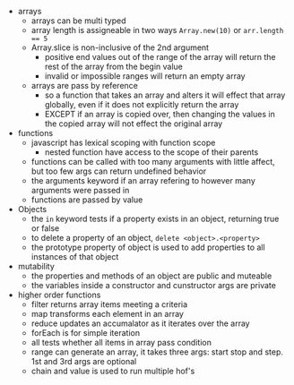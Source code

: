 * arrays
  * arrays can be multi typed
  * array length is assigneable in two ways `Array.new(10)` or `arr.length == 5`
  * Array.slice is non-inclusive of the 2nd argument
    * positive end values out of the range of the array will return the rest of the array from the begin value
    * invalid or impossible ranges will return an empty array
  * arrays are pass by reference
    * so a function that takes an array and alters it will effect that array globally, even if it does not explicitly return the array
    * EXCEPT if an array is copied over, then changing the values in the copied array will not effect the original array
* functions
  * javascript has lexical scoping with function scope
    * nested function have access to the scope of their parents
  * functions can be called with too many arguments with little affect, but too few args can return undefined behavior
  * the arguments keyword if an array refering to however many arguments were passed in
  * functions are passed by value
* Objects 
  * the `in` keyword tests if a property exists in an object, returning true or false
  * to delete a property of an object, `delete <object>.<property>`
  * the prototype property of object is used to add properties to all instances of that object
* mutability
  * the properties and methods of an object are public and muteable
  * the variables inside a constructor and cunstructor args are private
* higher order functions
  * filter returns array items meeting a criteria
  * map transforms each element in an array
  * reduce updates an accumalator as it iterates over the array
  * forEach is for simple iteration
  * all tests whether all items in array pass condition
  * range can generate an array, it takes three args: start stop and step. 1st and 3rd args are optional
  * chain and value is used to run multiple hof's  
